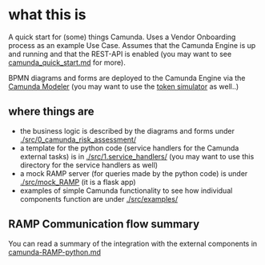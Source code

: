 # what this is

A quick start for (some) things Camunda. Uses a Vendor Onboarding process as an example Use Case. Assumes that the 
Camunda Engine is up and running and that the REST-API is enabled (you may want to see [camunda_quick_start.md](./docs/camunda_quick_start.md) for more).

BPMN diagrams and forms are deployed to the Camunda Engine via the [Camunda 
Modeler](https://camunda.com/download/modeler/) (you may want to use the [token simulator](https://github.com/camunda/camunda-modeler-token-simulation-plugin) as well..)   


## where things are

- the business logic is described by the diagrams and forms under [./src/0_camunda_risk_assessment/](src/0.camunda_risk_assessment)
- a template for the python code (service handlers for the Camunda external tasks) is in [./src/1.service_handlers/](src/1.service_handlers) 
  (you may want to use this directory for the service handlers as well)
- a mock RAMP server (for queries made by the python code) is under [./src/mock_RAMP](src/mock_RAMP) (it is a flask app)
- examples of simple Camunda functionality to see how individual components function are under [./src/examples/](src/examples)

[//]: # (- a first working example that shows the deployment to the Camunda Engine, a service handler in python and a mock )

[//]: # (  interaction between RAMP and the python code is in )

## RAMP Communication flow summary

You can read a summary of the integration with the external components in [camunda-RAMP-python.md](docs/README-camunda-RAMP-python.md)
